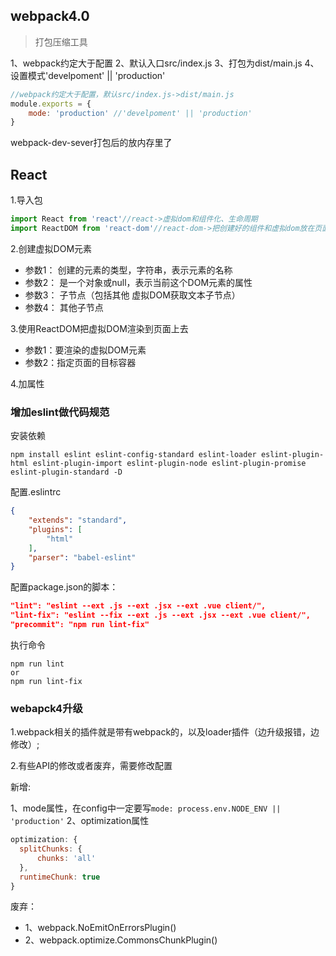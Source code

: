 ## webpack4.0

>打包压缩工具

1、webpack约定大于配置
2、默认入口src/index.js
3、打包为dist/main.js
4、设置模式'develpoment' || 'production' 

```js
//webpack约定大于配置，默认src/index.js->dist/main.js
module.exports = {
    mode: 'production' //'develpoment' || 'production' 
}
```

webpack-dev-sever打包后的放内存里了

## React

1.导入包

```js
import React from 'react'//react->虚拟dom和组件化、生命周期
import ReactDOM from 'react-dom'//react-dom->把创建好的组件和虚拟dom放在页面上展示
```

2.创建虚拟DOM元素
- 参数1： 创建的元素的类型，字符串，表示元素的名称
- 参数2： 是一个对象或null，表示当前这个DOM元素的属性
- 参数3： 子节点（包括其他 虚拟DOM获取文本子节点）
- 参数4： 其他子节点

3.使用ReactDOM把虚拟DOM渲染到页面上去
- 参数1：要渲染的虚拟DOM元素 
- 参数2：指定页面的目标容器

4.加属性

### 增加eslint做代码规范

安装依赖

```
npm install eslint eslint-config-standard eslint-loader eslint-plugin-html eslint-plugin-import eslint-plugin-node eslint-plugin-promise eslint-plugin-standard -D
```
配置.eslintrc

```json
{
    "extends": "standard",
    "plugins": [
        "html"
    ],
    "parser": "babel-eslint"
}
```
配置package.json的脚本：

```json
"lint": "eslint --ext .js --ext .jsx --ext .vue client/",
"lint-fix": "eslint --fix --ext .js --ext .jsx --ext .vue client/",
"precommit": "npm run lint-fix"
```

执行命令

```
npm run lint 
or 
npm run lint-fix
```

### webapck4升级

1.webpack相关的插件就是带有webpack的，以及loader插件（边升级报错，边修改）;

2.有些API的修改或者废弃，需要修改配置

新增:

1、mode属性，在config中一定要写`mode: process.env.NODE_ENV || 'production'`
2、optimization属性

```js
optimization: {
  splitChunks: {
      chunks: 'all'
  },
  runtimeChunk: true
}
```

废弃：
- 1、webpack.NoEmitOnErrorsPlugin()
- 2、webpack.optimize.CommonsChunkPlugin()

